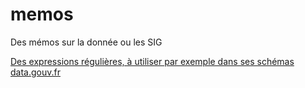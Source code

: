 # memos
Des mémos sur la donnée ou les SIG

[Des expressions régulières, à utiliser par exemple dans ses schémas data.gouv.fr](regexes.md)
